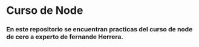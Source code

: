 # Curso de Node
### En este repositorio se encuentran practicas del curso de node de cero a experto de fernande Herrera.